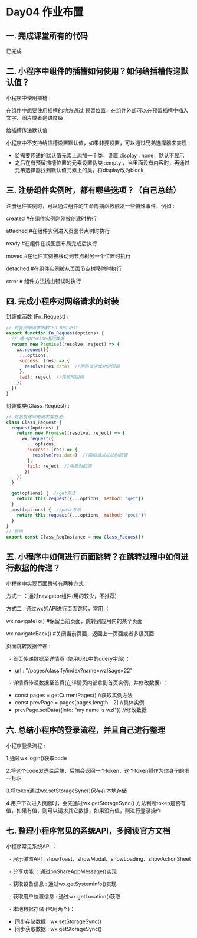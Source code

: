# Day04 作业布置

## 一. 完成课堂所有的代码

已完成





## 二. 小程序中组件的插槽如何使用？如何给插槽传递默认值？

小程序中使用插槽 :

在组件中想要使用插槽的地方通过<slot> </slot>预留位置，在组件外部可以在预留插槽中插入文字、图片或者是进度条



给插槽传递默认值 :

小程序中不支持给插槽设置默认值，如果非要设置，可以通过兄弟选择器来实现 :

* 给需要传递的默认值元素上添加一个类，设置 display : none，默认不显示
* 之后在有预留插槽位置的元素设置伪类 :empty ，当里面没有内容时，再通过兄弟选择器找到默认值元素上的类，将display改为block



## 三. 注册组件实例时，都有哪些选项？（自己总结）

注册组件实例时，可以通过组件的生命周期函数触发一些特殊事件，例如 :

created   #在组件实例刚刚被创建时执行

attached  #在组件实例进入页面节点树时执行

ready  #在组件在视图层布局完成后执行

moved  #在组件实例被移动到节点树另一个位置时执行

detached  #在组件实例被从页面节点树移除时执行

error  # 组件方法抛出错误时执行



## 四. 完成小程序对网络请求的封装

封装成函数 (Fn_Request) :

``` js
// 封装网络请求函数:Fn_Request
export function Fn_Request(options) {
  // 通过promise返回数据
  return new Promise((resolve, reject) => {
    wx.request({
     ...options,
     success: (res) => {
       resolve(res.data)  //网络请求成功时回调
     },
     fail: reject  //失败时回调
    })
  })
}
```



封装成类(Class_Request) :

``` js
// 封装发送网络请求类方法:
class Class_Request {
  request(options) {
    return new Promise((resolve, reject) => {
      wx.request({
        ...options,
        success: (res) => {
          resolve(res.data)  //网络请求成功时回调
        },
        fail: reject  //失败时回调
       })
    })
  }

  get(options) {  //get方法
    return this.request({...options, method: "get"})
  }
  post(options) {  //post方法
    return this.request({...options, method: "post"})
  }
}
// 导出
export const Class_ReqInstance = new Class_Request()
```





## 五. 小程序中如何进行页面跳转？在跳转过程中如何进行数据的传递？

小程序中实现页面跳转有两种方式 :

方式一 ：通过navigator组件(用的较少，不推荐)

方式二 : 通过wx的API进行页面跳转，常用 ：

wx.navigateTo()  #保留当前页面，跳转到应用内的某个页面

wx.navigateBack()  #关闭当前页面，返回上一页面或者多级页面



页面跳转数据传递 :

` ·` 首页传递数据至详情页 (使用URL中的query字段)：

* url : "/pages/classify/index?name=wzl&age=22"



` ·` 详情页传递数据至首页(在详情页内部拿到首页实例，并修改数据) ：

* const pages = getCurrentPages() //获取实例方法
* const prevPage = pages[pages.length - 2]  //具体实例
* prevPage.setData({info: "my name is wzl"})  //修改数据

## 六. 总结小程序的登录流程，并且自己进行整理

小程序登录流程 :

1.通过wx.login()获取code

2.将这个code发送给后端，后端会返回一个token，这个token将作为你身份的唯一标识

3.将token通过wx.setStorageSync()保存在本地存储

4.用户下次进入页面时，会先通过wx.getStorageSync() 方法判断token是否有值，如果有值，则可以请求其它数据，如果没有值，则进行登录操作





## 七. 整理小程序常见的系统API，多阅读官方文档

小程序常见系统API ：

` ·`  展示弹窗API : showToast、showModal、showLoading、showActionSheet

` ·`  分享功能 ：通过onShareAppMessage()实现

` ·`  获取设备信息 : 通过wx.getSystemInfo()实现

` ·`  获取用户位置信息 : 通过wx.getLocation()获取

` ·`  本地数据存储 (常用两个)：

* 同步存储数据 : wx.setStorageSync()
* 同步获取数据 : wx.getStorageSync()















































































